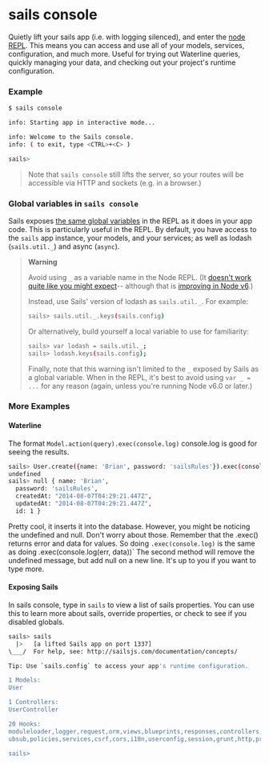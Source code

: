 # sails console

Quietly lift your sails app (i.e. with logging silenced), and enter the [node REPL](http://nodejs.org/api/repl.html).  This means you can access and use all of your models, services, configuration, and much more.  Useful for trying out Waterline queries, quickly managing your data, and checking out your project's runtime configuration.

### Example

```sh
$ sails console

info: Starting app in interactive mode...

info: Welcome to the Sails console.
info: ( to exit, type <CTRL>+<C> )

sails>
```

> Note that `sails console` still lifts the server, so your routes will be accessible via HTTP and sockets (e.g. in a browser.)





### Global variables in `sails console`

Sails exposes [the same global variables](http://sailsjs.com/documentation/reference/Globals) in the REPL as it does in your app code. This is particularly useful in the REPL.  By default, you have access to the `sails` app instance, your models, and your services; as well as lodash (`sails.util._`) and async (`async`).


> **Warning**
>
> Avoid using `_` as a variable name in the Node REPL.
> (It [doesn't work quite like you might expect](https://github.com/balderdashy/sails/issues/3795)-- although that is [improving in Node v6](http://stackoverflow.com/questions/17073290/in-the-node-js-repl-why-does-this-happen/17073313#comment61417858_17073313).)
>
> Instead, use Sails' version of lodash as `sails.util._`.  For example:
> ```sh
> sails> sails.util._.keys(sails.config)
> ```
>
> Or alternatively, build yourself a local variable to use for familiarity:
>
> ```sh
> sails> var lodash = sails.util._;
> sails> lodash.keys(sails.config);
> ```
>
> Finally, note that this warning isn't limited to the `_` exposed by Sails as a global variable.  When in the REPL, it's best to avoid using `var _ = ...` for any reason (again, unless you're running Node v6.0 or later.)

### More Examples

#### Waterline

The format `Model.action(query).exec(console.log)` console.log is good for seeing the results.

```sh
sails> User.create({name: 'Brian', password: 'sailsRules'}).exec(console.log)
undefined
sails> null { name: 'Brian',
  password: 'sailsRules',
  createdAt: "2014-08-07T04:29:21.447Z",
  updatedAt: "2014-08-07T04:29:21.447Z",
  id: 1 }
```

Pretty cool, it inserts it into the database. However, you might be noticing the undefined and null. Don't worry about those. Remember that the .exec() returns error and data for values. So doing `.exec(console.log)` is the same as doing .exec(console.log(err, data))` The second method will remove the undefined message, but add null on a new line. It's up to you if you want to type more.

#### Exposing Sails

In sails console, type in `sails` to view a list of sails properties. You can use this to learn more about sails, override properties, or check to see if you disabled globals.

```sh
sails> sails
  |>   [a lifted Sails app on port 1337]
\___/  For help, see: http://sailsjs.com/documentation/concepts/

Tip: Use `sails.config` to access your app's runtime configuration.

1 Models:
User

1 Controllers:
UserController

20 Hooks:
moduleloader,logger,request,orm,views,blueprints,responses,controllers,sockets,p
ubsub,policies,services,csrf,cors,i18n,userconfig,session,grunt,http,projecthooks

sails>
```


<docmeta name="displayName" value="sails console">
<docmeta name="pageType" value="command">
